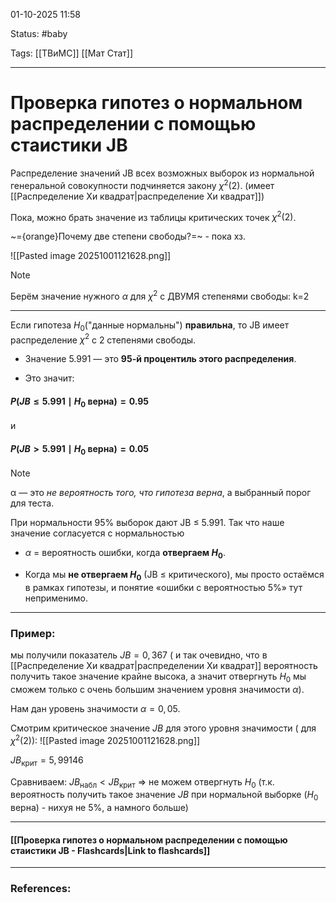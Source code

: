 
01-10-2025 11:58

Status: #baby

Tags: [[ТВиМС]] [[Мат Стат]]

---
# Проверка гипотез о нормальном распределении с помощью стаистики JB

Распределение значений JB всех возможных выборок из нормальной генеральной совокупности подчиняется закону $χ^2(2)$. (имеет [[Распределение Хи квадрат|распределение Хи квадрат]])

Пока, можно брать значение из таблицы критических точек  $χ^2(2)$.

~={orange}Почему две степени свободы?=~ - пока хз.

![[Pasted image 20251001121628.png]]


> [!note]
> Берём значение нужного $\alpha$ для $χ^2$ с ДВУМЯ степенями свободы:
> k=2

---

Если гипотеза $H_0$​ ("данные нормальны") **правильна**, то JB имеет распределение $\chi^2$ с 2 степенями свободы.

- Значение $5.991$ — это **95-й процентиль этого распределения**.
    
- Это значит:

#### $P(JB \leq 5.991 \mid H_0 \text{ верна}) = 0.95$

и

#### $P(JB > 5.991 \mid H_0 \text{ верна}) = 0.05$

> [!note]
> α — это _не вероятность того, что гипотеза верна_, а выбранный порог для теста.


При нормальности 95% выборок дают JB ≤ 5.991. Так что наше значение согласуется с нормальностью

- $\alpha$ = вероятность ошибки, когда **отвергаем $H_0$​**.
    
- Когда мы **не отвергаем $H_0$** (JB ≤ критического), мы просто остаёмся в рамках гипотезы, и понятие «ошибки с вероятностью 5%» тут неприменимо.

---

### Пример:

мы получили показатель $JB = 0,367$ ( и так очевидно, что в [[Распределение Хи квадрат|распределении Хи квадрат]] вероятность получить такое значение крайне высока, а значит отвергнуть $H_0$ мы сможем только с очень большим значением уровня значимости $\alpha$).

Нам дан уровень значимости $\alpha = 0,05$.

 Смотрим критическое значение $JB$ для этого уровня значимости ( для $\chi^2(2)$):
 ![[Pasted image 20251001121628.png]]
 
$JB_\text{крит} = 5,99146$

Сравниваем: $JB_\text{набл} < JB_\text{крит}$    => не можем отвергнуть $H_0$ (т.к. вероятность получить такое значение $JB$ при нормальной выборке ($H_0$ верна) - нихуя не 5%, а намного больше)

----
#### [[Проверка гипотез о нормальном распределении с помощью стаистики JB - Flashcards|Link to flashcards]]



---
### References:

